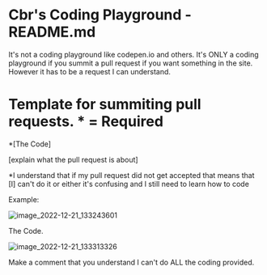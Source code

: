 # Cbr's Coding Playground - README.md
It's not a coding playground like codepen.io and others.
It's ONLY a coding playground if you summit a pull request if you want something in the
site. However it has to be a request I can understand.
# Template for summiting pull requests. * = Required
*[The Code]

[explain what the pull request is about]

*I understand that if my pull request did not get accepted that means that [I] can't do it
or either it's confusing and I still need to learn how to code

Example:

![image_2022-12-21_133243601](https://user-images.githubusercontent.com/82298138/208997762-15612e03-57e8-4ac3-b359-80d23096342b.png)

The Code.

![image_2022-12-21_133313326](https://user-images.githubusercontent.com/82298138/208997840-a5c979ed-f987-46c5-8e9e-3f425a848577.png)

Make a comment that you understand I can't do ALL the coding provided.
